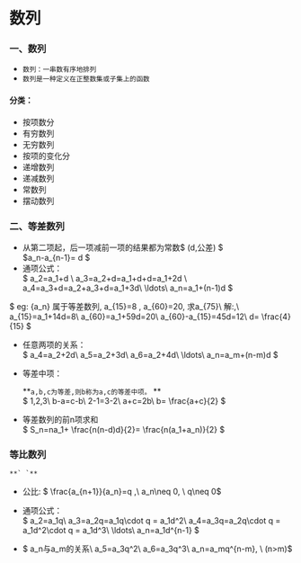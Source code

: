 # 数列

### 一、数列
- `数列：一串数有序地排列`
- `数列是一种定义在正整数集或子集上的函数`

#### 分类：
- 按项数分
 - 有穷数列
 - 无穷数列
- 按项的变化分
 - 递增数列
 - 递减数列
 - 常数列
 - 摆动数列


### 二、等差数列
- 从第二项起，后一项减前一项的结果都为常数$ (d,公差) $ <br>$a_n-a_{n-1}= d $
- 通项公式：<br>
$
a_2=a_1+d  \\
a_3=a_2+d=a_1+d+d=a_1+2d \\ 
a_4=a_3+d=a_2+a_3+d=a_1+3d\\
\ldots\\
a_n=a_1+(n-1)d
$ 


$
eg: \{a_n\} 属于等差数列, a_{15}=8 , a_{60}=20, 求a_{75}\\
解:\,\\ 
a_{15}=a_1+14d=8\\
a_{60}=a_1+59d=20\\
a_{60}-a_{15}=45d=12\\
d= \frac{4}{15} $
- 任意两项的关系：<br>
$ 
a_4=a_2+2d\\
a_5=a_2+3d\\
a_6=a_2+4d\\
\ldots\\
a_n=a_m+(n-m)d
$
- 等差中项：<br>

	**` a,b,c为等差,则b称为a,c的等差中项。 ` **<br>
$
1,2,3\\
b-a=c-b\\
2-1=3-2\\
a+c=2b\\
b= \frac{a+c}{2}
$	

- 等差数列的前n项求和<br>
$ 
S_n=na_1+ \frac{n(n-d)d}{2}= \frac{n(a_1+a_n)}{2} 
$ 

### 等比数列
	
	**` `**
- 公比:
$ \frac{a_{n+1}}{a_n}=q ,\ a_n\neq 0, \ q\neq 0$

- 通项公式：<br>
$ 
a_2=a_1q\\
a_3=a_2q=a_1q\cdot q = a_1d^2\\
a_4=a_3q=a_2q\cdot q = a_1d^2\cdot q = a_1d^3\\
\ldots\\
a_n=a_1d^{n-1}
$ 
 - $ a_n与a_m的关系\\
	 a_5=a_3q^2\\
	 a_6=a_3q^3\\
	 a_n=a_mq^{n-m}, \ (n>m)$ 
